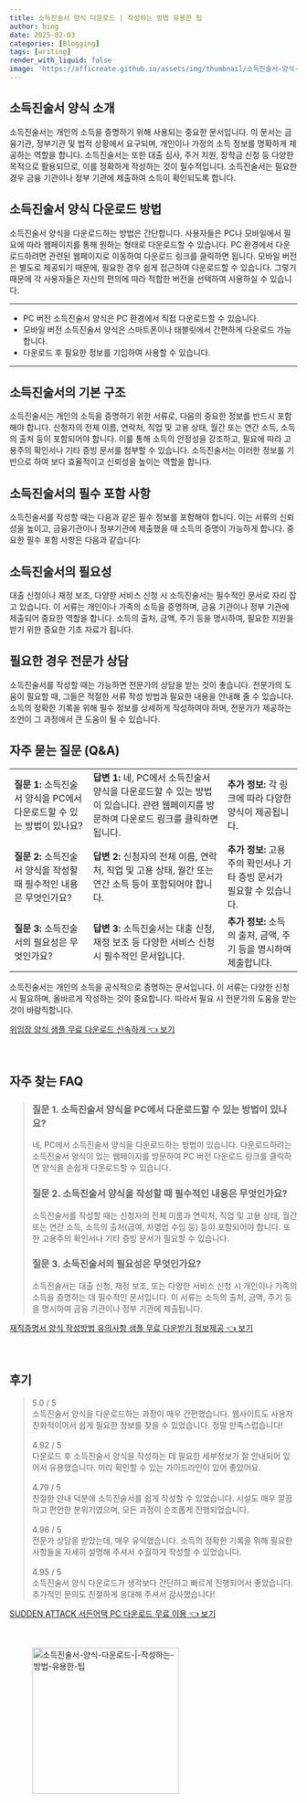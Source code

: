 ```yaml
---
title: 소득진술서 양식 다운로드 | 작성하는 방법 유용한 팁
author: bing
date: 2025-02-03
categories: [Blogging]
tags: [writing]
render_with_liquid: false
image: 'https://afficreate.github.io/assets/img/thumbnail/소득진술서-양식-다운로드-|-작성하는-방법-유용한-팁.webp'
---
```



<h2 id='소득진술서_양식_소개'>소득진술서 양식 소개</h2>

<p>소득진술서는 개인의 소득을 증명하기 위해 사용되는 중요한 문서입니다. 이 문서는 금융기관, 정부기관 및 법적 상황에서 요구되며, 개인이나 가정의 소득 정보를 명확하게 제공하는 역할을 합니다. 소득진술서는 또한 대출 심사, 주거 지원, 장학금 신청 등 다양한 목적으로 활용되므로, 이를 정확하게 작성하는 것이 필수적입니다. 소득진술서는 필요한 경우 금융 기관이나 정부 기관에 제출하여 소득이 확인되도록 합니다.</p>

<h2 id='소득진술서_양식_다운로드'>소득진술서 양식 다운로드 방법</h2>

<p>소득진술서 양식을 다운로드하는 방법은 간단합니다. 사용자들은 PC나 모바일에서 필요에 따라 웹페이지를 통해 원하는 형태로 다운로드할 수 있습니다. PC 환경에서 다운로드하려면 관련된 웹페이지로 이동하여 다운로드 링크를 클릭하면 됩니다. 모바일 버전은 별도로 제공되기 때문에, 필요한 경우 쉽게 접근하여 다운로드할 수 있습니다. 그렇기 때문에 각 사용자들은 자신의 편의에 따라 적합한 버전을 선택하여 사용하실 수 있습니다.</p>

<hr />

<ul>
    <li>PC 버전 소득진술서 양식은 PC 환경에서 직접 다운로드할 수 있습니다.</li>
    <li>모바일 버전 소득진술서 양식은 스마트폰이나 태블릿에서 간편하게 다운로드 가능합니다.</li>
    <li>다운로드 후 필요한 정보를 기입하여 사용할 수 있습니다.</li>
</ul>

<hr />

<h2 id='소득진술서_구조'>소득진술서의 기본 구조</h2>

<p>소득진술서는 개인의 소득을 증명하기 위한 서류로, 다음의 중요한 정보를 반드시 포함해야 합니다. 신청자의 전체 이름, 연락처, 직업 및 고용 상태, 월간 또는 연간 소득, 소득의 출처 등이 포함되어야 합니다. 이를 통해 소득의 안정성을 강조하고, 필요에 따라 고용주의 확인서나 기타 증빙 문서를 첨부할 수 있습니다. 소득진술서는 이러한 정보를 기반으로 하여 보다 효율적이고 신뢰성을 높이는 역할을 합니다.</p>

<h2 id='소득진술서_필수_정보'>소득진술서의 필수 포함 사항</h2>

<p>소득진술서를 작성할 때는 다음과 같은 필수 정보를 포함해야 합니다. 이는 서류의 신뢰성을 높이고, 금융기관이나 정부기관에 제출했을 때 소득의 증명이 가능하게 합니다. 중요한 필수 포함 사항은 다음과 같습니다:</p>

<h2 id='소득진술서_작성_필요성'>소득진술서의 필요성</h2>

<p>대출 신청이나 재정 보조, 다양한 서비스 신청 시 소득진술서는 필수적인 문서로 자리 잡고 있습니다. 이 서류는 개인이나 가족의 소득을 증명하며, 금융 기관이나 정부 기관에 제출되어 중요한 역할을 합니다. 소득의 출처, 금액, 주기 등을 명시하여, 필요한 지원을 받기 위한 중요한 기초 자료가 됩니다.</p>

<h2 id='전문가_상담_권장'>필요한 경우 전문가 상담</h2>

<p>소득진술서를 작성할 때는 가능하면 전문가의 상담을 받는 것이 좋습니다. 전문가의 도움이 필요할 때, 그들은 적절한 서류 작성 방법과 필요한 내용을 안내해 줄 수 있습니다. 소득의 정확한 기록을 위해 필수 정보를 상세하게 작성하여야 하며, 전문가가 제공하는 조언이 그 과정에서 큰 도움이 될 수 있습니다.</p>

<h2 id='자주_묻는_질문'>자주 묻는 질문 (Q&A)</h2>

<table>
    <tr>
        <td><b>질문 1:</b> 소득진술서 양식을 PC에서 다운로드할 수 있는 방법이 있나요?</td>
        <td><b>답변 1:</b> 네, PC에서 소득진술서 양식을 다운로드할 수 있는 방법이 있습니다. 관련 웹페이지를 방문하여 다운로드 링크를 클릭하면 됩니다.</td>
        <td><b>추가 정보:</b> 각 링크에 따라 다양한 양식이 제공됩니다.</td>
    </tr>
    <tr>
        <td><b>질문 2:</b> 소득진술서 양식을 작성할 때 필수적인 내용은 무엇인가요?</td>
        <td><b>답변 2:</b> 신청자의 전체 이름, 연락처, 직업 및 고용 상태, 월간 또는 연간 소득 등이 포함되어야 합니다.</td>
        <td><b>추가 정보:</b> 고용주의 확인서나 기타 증빙 문서가 필요할 수 있습니다.</td>
    </tr>
    <tr>
        <td><b>질문 3:</b> 소득진술서의 필요성은 무엇인가요?</td>
        <td><b>답변 3:</b> 소득진술서는 대출 신청, 재정 보조 등 다양한 서비스 신청 시 필수적인 문서입니다.</td>
        <td><b>추가 정보:</b> 소득의 출처, 금액, 주기 등을 명시하여 제출합니다.</td>
    </tr>
</table>

<p>소득진술서는 개인의 소득을 공식적으로 증명하는 문서입니다. 이 서류는 다양한 신청 시 필요하며, 올바르게 작성하는 것이 중요합니다. 따라서 필요 시 전문가의 도움을 받는 것이 바람직합니다.</p>


<p><a class="click-button" title="위임장 양식 샘플 무료 다운로드 신속하게" href="https://afficreate.github.io/posts/%EC%9C%84%EC%9E%84%EC%9E%A5-%EC%96%91%EC%8B%9D-%EC%83%98%ED%94%8C-%EB%AC%B4%EB%A3%8C-%EB%8B%A4%EC%9A%B4%EB%A1%9C%EB%93%9C-%EC%8B%A0%EC%86%8D%ED%95%98%EA%B2%8C/" rel="dofollow">위임장 양식 샘플 무료 다운로드 신속하게 👈 보기</a></p><br>
<h2 id='자주_찾는_FAQ'>자주 찾는 FAQ</h2>
<div itemscope="" itemtype="https://schema.org/FAQPage"> 
<blockquote> 
<div itemscope="" itemprop="mainEntity" itemtype="https://schema.org/Question"> 
<h3 itemprop="name">질문 1. 소득진술서 양식을 PC에서 다운로드할 수 있는 방법이 있나요? </h3> 
<div itemscope="" itemprop="acceptedAnswer" itemtype="https://schema.org/Answer"> 
<span itemprop="text"> 
<p>네, PC에서 소득진술서 양식을 다운로드하는 방법이 있습니다. 다운로드하려는 소득진술서 양식이 있는 웹페이지를 방문하여 PC 버전 다운로드 링크를 클릭하면 양식을 손쉽게 다운로드할 수 있습니다.</p> 
</span> 
</div> 
</div> 

<div itemscope="" itemprop="mainEntity" itemtype="https://schema.org/Question"> 
<h3 itemprop="name">질문 2. 소득진술서 양식을 작성할 때 필수적인 내용은 무엇인가요? </h3> 
<div itemscope="" itemprop="acceptedAnswer" itemtype="https://schema.org/Answer"> 
<span itemprop="text"> 
<p>소득진술서를 작성할 때는 신청자의 전체 이름과 연락처, 직업 및 고용 상태, 월간 또는 연간 소득, 소득의 출처(급여, 자영업 수입 등) 등이 포함되어야 합니다. 또한 고용주의 확인서나 기타 증빙 문서가 필요할 수 있습니다.</p> 
</span> 
</div> 
</div> 

<div itemscope="" itemprop="mainEntity" itemtype="https://schema.org/Question"> 
<h3 itemprop="name">질문 3. 소득진술서의 필요성은 무엇인가요? </h3> 
<div itemscope="" itemprop="acceptedAnswer" itemtype="https://schema.org/Answer"> 
<span itemprop="text"> 
<p>소득진술서는 대출 신청, 재정 보조, 또는 다양한 서비스 신청 시 개인이나 가족의 소득을 증명하는 데 필수적인 문서입니다. 이 서류는 소득의 출처, 금액, 주기 등을 명시하여 금융 기관이나 정부 기관에 제출됩니다.</p> 
</span> 
</div> 
</div> 

</blockquote> 
</div>
<p><a class="click-button" title="재직증명서 양식 작성방법 유의사항 샘플 무료 다운받기 정보제공" href="https://afficreate.github.io/posts/%EC%9E%AC%EC%A7%81%EC%A6%9D%EB%AA%85%EC%84%9C-%EC%96%91%EC%8B%9D-%EC%9E%91%EC%84%B1%EB%B0%A9%EB%B2%95-%EC%9C%A0%EC%9D%98%EC%82%AC%ED%95%AD-%EC%83%98%ED%94%8C-%EB%AC%B4%EB%A3%8C-%EB%8B%A4%EC%9A%B4%EB%B0%9B%EA%B8%B0-%EC%A0%95%EB%B3%B4%EC%A0%9C%EA%B3%B5/" rel="dofollow">재직증명서 양식 작성방법 유의사항 샘플 무료 다운받기 정보제공 👈 보기</a></p><br>
<h2 id='후기'>후기</h2>
<div itemscope itemtype="https://schema.org/Product">
  <blockquote>
  <div itemprop="review" itemscope itemtype="https://schema.org/Review">
      <div itemprop="reviewRating" itemscope itemtype="https://schema.org/Rating"> <span itemprop="ratingValue">5.0</span> / <span itemprop="bestRating">5</span> </div>
      <span itemprop="reviewBody">소득진술서 양식을 다운로드하는 과정이 매우 간편했습니다. 웹사이트도 사용자 친화적이어서 쉽게 필요한 정보를 찾을 수 있었습니다. 정말 만족스럽습니다!</span>
  </div>
  <br>
  <div itemprop="review" itemscope itemtype="https://schema.org/Review">
      <div itemprop="reviewRating" itemscope itemtype="https://schema.org/Rating"> <span itemprop="ratingValue">4.92</span> / <span itemprop="bestRating">5</span> </div>
      <span itemprop="reviewBody">다운로드 후 소득진술서 양식을 작성하는 데 필요한 세부정보가 잘 안내되어 있어서 유용했습니다. 미리 확인할 수 있는 가이드라인이 있어 좋았어요.</span>
  </div>
  <br>
  <div itemprop="review" itemscope itemtype="https://schema.org/Review">
      <div itemprop="reviewRating" itemscope itemtype="https://schema.org/Rating"> <span itemprop="ratingValue">4.79</span> / <span itemprop="bestRating">5</span> </div>
      <span itemprop="reviewBody">친절한 안내 덕분에 소득진술서를 쉽게 작성할 수 있었습니다. 시설도 매우 깔끔하고 편안한 분위기였으며, 모든 과정이 순조롭게 진행되었습니다.</span>
  </div>
  <br>
  <div itemprop="review" itemscope itemtype="https://schema.org/Review">
      <div itemprop="reviewRating" itemscope itemtype="https://schema.org/Rating"> <span itemprop="ratingValue">4.96</span> / <span itemprop="bestRating">5</span> </div>
      <span itemprop="reviewBody">전문가 상담을 받았는데, 매우 유익했습니다. 소득의 정확한 기록을 위해 필요한 사항들을 자세히 설명해 주셔서 수월하게 작성할 수 있었습니다.</span>
  </div>
  <br>
  <div itemprop="review" itemscope itemtype="https://schema.org/Review">
      <div itemprop="reviewRating" itemscope itemtype="https://schema.org/Rating"> <span itemprop="ratingValue">4.95</span> / <span itemprop="bestRating">5</span> </div>
      <span itemprop="reviewBody">소득진술서 양식 다운로드가 생각보다 간단하고 빠르게 진행되어서 좋았습니다. 추가적인 문의도 친절하게 응대해 주셔서 감사했습니다!</span>
  </div>
  </blockquote>
</div>
<p><a class="click-button" title="SUDDEN ATTACK 서든어택 PC 다운로드 무료 이용" href="https://afficreate.github.io/posts/SUDDEN-ATTACK-%EC%84%9C%EB%93%A0%EC%96%B4%ED%83%9D-PC-%EB%8B%A4%EC%9A%B4%EB%A1%9C%EB%93%9C-%EB%AC%B4%EB%A3%8C-%EC%9D%B4%EC%9A%A9/" rel="dofollow">SUDDEN ATTACK 서든어택 PC 다운로드 무료 이용 👈 보기</a></p><br>
<figure class="image"><img src="https://afficreate.github.io/assets/img/thumbnail/소득진술서-양식-다운로드-|-작성하는-방법-유용한-팁.webp" alt="소득진술서-양식-다운로드-|-작성하는-방법-유용한-팁" width="256" height="256"></figure>